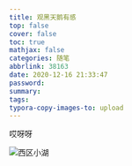 ```yaml
---
title: 观黑天鹅有感
top: false
cover: false
toc: true
mathjax: false
categories: 随笔
abbrlink: 38163
date: 2020-12-16 21:33:47
password:
summary:
tags:
typora-copy-images-to: upload
---
```


哎呀呀

![西区小湖](C:/Users/lenovo/Desktop/西区小湖.jpg)





